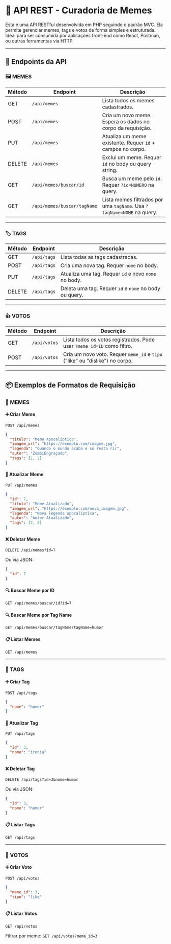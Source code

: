 # 📡 API REST - Curadoria de Memes

Esta é uma API RESTful desenvolvida em PHP seguindo o padrão MVC. Ela permite gerenciar memes, tags e votos de forma simples e estruturada. Ideal para ser consumida por aplicações front-end como React, Postman, ou outras ferramentas via HTTP.

---

## 📁 Endpoints da API

### 🖼 MEMES

| Método  | Endpoint                        | Descrição                                                  |
|---------|---------------------------------|------------------------------------------------------------|
| GET     | `/api/memes`                    | Lista todos os memes cadastrados.                          |
| POST    | `/api/memes`                    | Cria um novo meme. Espera os dados no corpo da requisição. |
| PUT     | `/api/memes`                    | Atualiza um meme existente. Requer `id` + campos no corpo. |
| DELETE  | `/api/memes`                    | Exclui um meme. Requer `id` no body ou query string.       |
| GET     | `/api/memes/buscar/id`          | Busca um meme pelo `id`. Requer `?id=NUMERO` na query.     |
| GET     | `/api/memes/buscar/tagName`     | Lista memes filtrados por uma `tagName`. Usa `?tagName=NOME` na query.|

---

### 🏷 TAGS

| Método  | Endpoint          | Descrição                                                  |
|---------|-------------------|------------------------------------------------------------|
| GET     | `/api/tags`       | Lista todas as tags cadastradas.                           |
| POST    | `/api/tags`       | Cria uma nova tag. Requer `nome` no body.                  |
| PUT     | `/api/tags`       | Atualiza uma tag. Requer `id` e novo `nome` no body.       |
| DELETE  | `/api/tags`       | Deleta uma tag. Requer `id` e `nome` no body ou query.     |

---

### 👍 VOTOS

| Método  | Endpoint          | Descrição                                                              |
|---------|-------------------|------------------------------------------------------------------------|
| GET     | `/api/votos`      | Lista todos os votos registrados. Pode usar `?meme_id=ID` como filtro. |
| POST    | `/api/votos`      | Cria um novo voto. Requer `meme_id` e `tipo` ("like" ou "dislike") no corpo.|

---

## 📦 Exemplos de Formatos de Requisição

### 🔹 MEMES

#### ➕ Criar Meme  
`POST /api/memes`
```json
{
  "titulo": "Meme Apocalíptico",
  "imagem_url": "https://exemplo.com/imagem.jpg",
  "legenda": "Quando o mundo acaba e só resta rir",
  "autor": "ZumbiEngraçado",
  "tags": [1, 2]
}
```

#### 🔄 Atualizar Meme  
`PUT /api/memes`
```json
{
  "id": 7,
  "titulo": "Meme Atualizado",
  "imagem_url": "https://exemplo.com/nova_imagem.jpg",
  "legenda": "Nova legenda apocalíptica",
  "autor": "Autor Atualizado",
  "tags": [2, 4]
}
```

#### ❌ Deletar Meme  
`DELETE /api/memes?id=7`

Ou via JSON:
```json
{
  "id": 7
}
```

#### 🔍 Buscar Meme por ID  
`GET /api/memes/buscar/id?id=7`

#### 🔍 Buscar Meme por Tag Name  
`GET /api/memes/buscar/tagName?tagName=humor`

#### 📋 Listar Memes  
`GET /api/memes`

---

### 🔹 TAGS

#### ➕ Criar Tag  
`POST /api/tags`
```json
{
  "nome": "humor"
}
```

#### 🔄 Atualizar Tag  
`PUT /api/tags`
```json
{
  "id": 3,
  "nome": "ironia"
}
```

#### ❌ Deletar Tag  
`DELETE /api/tags?id=3&nome=humor`

Ou via JSON:
```json
{
  "id": 3,
  "nome": "humor"
}
```

#### 📋 Listar Tags  
`GET /api/tags`

---

### 🔹 VOTOS

#### ➕ Criar Voto  
`POST /api/votos`
```json
{
  "meme_id": 3,
  "tipo": "like"
}
```

#### 📋 Listar Votos  
`GET /api/votos`

Filtrar por meme:
`GET /api/votos?meme_id=3`